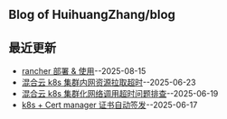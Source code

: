 ## Blog of HuihuangZhang/blog
## 最近更新
- [rancher 部署 & 使用](https://github.com/HuihuangZhang/blog/issues/5)--2025-08-15
- [混合云 k8s 集群内网资源拉取超时](https://github.com/HuihuangZhang/blog/issues/4)--2025-06-23
- [混合云 k8s 集群化网络调用超时问题排查](https://github.com/HuihuangZhang/blog/issues/3)--2025-06-19
- [k8s + Cert manager 证书自动签发](https://github.com/HuihuangZhang/blog/issues/2)--2025-06-17
